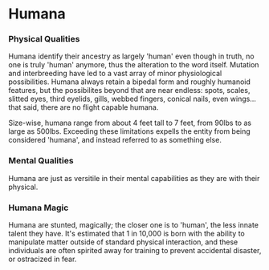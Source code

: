# Humana

### Physical Qualities
Humana identify their ancestry as largely 'human' even though in truth, no one is truly 'human' anymore, thus the alteration to the word itself. Mutation and interbreeding have led to a vast array of minor physiological possibilities. Humana always retain a bipedal form and roughly humanoid features, but the possibilites beyond that are near endless: spots, scales, slitted eyes, third eyelids, gills, webbed fingers, conical nails, even wings... that said, there are no flight capable humana.

Size-wise, humana range from about 4 feet tall to 7 feet, from 90lbs to as large as 500lbs. Exceeding these limitations expells the entity from being considered 'humana', and instead referred to as something else.

### Mental Qualities
Humana are just as versitile in their mental capabilities as they are with their physical.

### Humana Magic
Humana are stunted, magically; the closer one is to 'human', the less innate talent they have. It's estimated that 1 in 10,000 is born with the ability to manipulate matter outside of standard physical interaction, and these individuals are often spirited away for training to prevent accidental disaster, or ostracized in fear.
